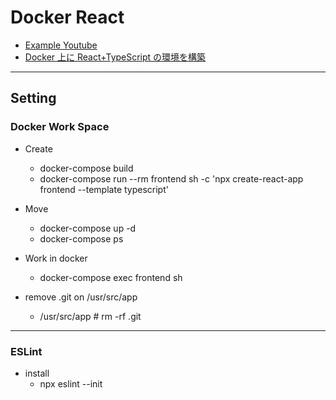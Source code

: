# Docker React

- [Example Youtube](https://youtu.be/8UVRsJnD3Cc)
- [Docker 上に React+TypeScript の環境を構築](https://saitoblog.page/posts/2020-11-15)

---

## Setting

### Docker Work Space

- Create

  - docker-compose build
  - docker-compose run --rm frontend sh -c 'npx create-react-app frontend --template typescript'

- Move

  - docker-compose up -d
  - docker-compose ps

- Work in docker

  - docker-compose exec frontend sh

- remove .git on /usr/src/app
  - /usr/src/app # rm -rf .git

---

### ESLint

- install
  - npx eslint --init
